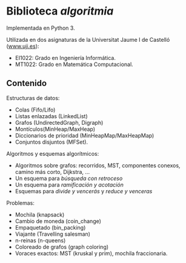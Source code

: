 # Biblioteca *algoritmia*

Implementada en Python 3.

Utilizada en dos asignaturas de la Universitat Jaume I de Castelló (www.uji.es):
* EI1022: Grado en Ingeniería Informática.
* MT1022: Grado en Matemática Computacional.
  
##  Contenido

Estructuras de datos: 
  * Colas (Fifo/Lifo)
  * Listas enlazadas (LinkedList)
  * Grafos (UndirectedGraph, Digraph)
  * Montículos(MinHeap/MaxHeap)
  * Diccionarios de prioridad (MinHeapMap/MaxHeapMap)
  * Conjuntos disjuntos (MFSet).

Algoritmos y esquemas algorítmicos:
  * Algoritmos sobre grafos: recorridos, MST, componentes conexos, camino más corto, Dijkstra, ...
  * Un esquema para *búsqueda con retroceso*
  * Un esquema para *ramificación y acotación*
  * Esquemas para *divide y vencerás* y *reduce y venceras*

Problemas:
  * Mochila (knapsack)
  * Cambio de moneda (coin_change)
  * Empaquetado (bin_packing)
  * Viajante (Travelling salesman)
  * n-reinas (n-queens)
  * Coloreado de grafos (graph coloring)
  * Voraces exactos: MST (kruskal y prim), mochila fraccionaria.
